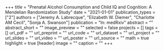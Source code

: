 +++
title = "Prenatal Alcohol Consumption and Child IQ and Cognition: A Mendelian Randomization Study"
date = "2021-01-01"
publication_types = ["2"]
authors = ["Jeremy A. Labrecque", "Elizabeth W. Diemer", "Charlotte AM Cecil", "Sonja A. Swanson"]
publication = "In: medRxiv"
abstract = ""
abstract_short = ""
image_preview = ""
selected = false
projects = []
tags = []
url_pdf = ""
url_preprint = ""
url_code = ""
url_dataset = ""
url_project = ""
url_slides = ""
url_video = ""
url_poster = ""
url_source = ""
math = true
highlight = true
[header]
image = ""
caption = ""
+++
